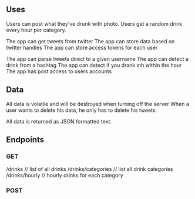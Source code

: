 ## Uses

Users can post what they've drunk with photo.
Users get a random drink every hour per category.

The app can get tweets from twitter
The app can store data based on twitter handles
The app can store access tokens for each user

The app can parse tweets direct to a given username
The app can detect a drink from a hashtag
The app can detect if you drank sth within the hour
The app has post access to users accounts

## Data

All data is volatile and will be destroyed when turning off the server
When a user wants to delete his data, he only has to delete his tweets

All data is returned as JSON formatted text.

## Endpoints
### GET
/drinks                 // list of all drinks
/drinks/categories      // list all drink categories
/drinks/hourly          // hourly drinks for each category

### POST
